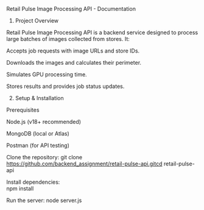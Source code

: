 Retail Pulse Image Processing API - Documentation

1. Project Overview

Retail Pulse Image Processing API is a backend service designed to process large batches of images collected from stores. It:

Accepts job requests with image URLs and store IDs.

Downloads the images and calculates their perimeter.

Simulates GPU processing time.

Stores results and provides job status updates.

2. Setup & Installation

Prerequisites

Node.js (v18+ recommended)

MongoDB (local or Atlas)

Postman (for API testing)




Clone the repository:
git clone https://github.com/backend_assignment/retail-pulse-api.gitcd retail-pulse-api

Install dependencies:   
npm install

Run the server:
node server.js
